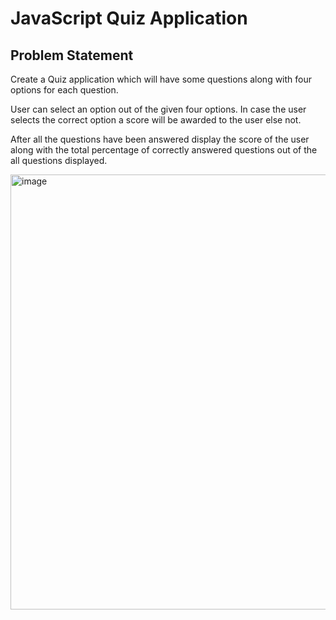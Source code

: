 # **JavaScript Quiz Application**



## Problem Statement


Create a Quiz application which will have some questions along with four options for each question.


User can select an option out of the given four options. In case the user selects the correct option  a score will be awarded to the user else not.


After all the questions have been answered display the score of the user along with the total percentage of correctly answered questions out of the all questions displayed.

<img width="696" alt="image" src="https://github.com/sumansharma6463/SumanSharma_JS_Lab/assets/127925131/b5283c70-e3c3-415e-9488-9fbca798a26d">




